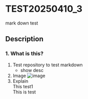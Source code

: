 # TEST20250410_3
mark down test

## Description
### 1. What is this?
1. Test repository to test markdown
   - show desc
2. Image
   ![image](https://github.com/user-attachments/assets/87b207f2-c971-45d6-a23d-c2690ef70939)
3. Explain</br>
This test1</br>
This is test
